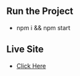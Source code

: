 ## Run the Project
- npm i && npm start

## Live Site
- [Click Here](https://expense-tracker-project-2808.netlify.app/)
